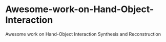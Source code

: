 # Awesome-work-on-Hand-Object-Interaction
Awesome work on Hand-Object Interaction Synthesis and Reconstruction
